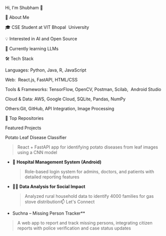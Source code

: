 Hi, I'm Shubham 👋

🚀 About Me

🎓 CSE Student at VIT Bhopal  University

💡 Interested in AI and Open Source

🌱 Currently learning LLMs 



🛠️ Tech Stack

Languages:  Python, Java, R, JavaScript  

Web:  React.js, FastAPI, HTML/CSS  

Tools & Frameworks: TensorFlow, OpenCV, Postman, Scilab,  Android Studio  

Cloud & Data: AWS, Google Cloud, SQLite, Pandas, NumPy  

Others:Git, GitHub, API Integration, Image Processing

🧰 Top Repositories

Featured Projects

Potato Leaf Disease Classifier

  > React + FastAPI app for identifying potato diseases from leaf images using a CNN model





- 🧾 **Hospital Management System (Android)**  

  > Role-based login system for admins, doctors, and patients with detailed reporting features



- 🧑‍💻 **Data Analysis for Social Impact**  

  > Analyzed rural household data to identify 4000 families for gas stove distribution📫 Let's Connect


-   Suchna – Missing Person Tracker**
  > A web app to report and track missing persons, integrating citizen reports with police verification and case status updates

  
